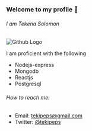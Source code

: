 ### Welcome to my profile 👋

###### I am Tekena Solomon

![Github Logo](https://raw.githubusercontent.com/Tekipeps/Tekipeps/master/profileBanner.jpg)

I am proficient with the following

- Nodejs-express
- Mongodb
- Reactjs
- Postgresql

###### How to reach me:

- Email: tekipeps@gmail.com
- Twitter: [@tekipeps](https://twitter.com/tekipeps)

<!--
**Tekipeps/Tekipeps** is a ✨ _special_ ✨ repository because its `README.md` (this file) appears on your GitHub profile.

Here are some ideas to get you started:

- 🔭 I’m currently working on ...
- 🌱 I’m currently learning ...
- 👯 I’m looking to collaborate on ...
- 🤔 I’m looking for help with ...
- 💬 Ask me about ...
- 📫 How to reach me: ...
- 😄 Pronouns: ...
- ⚡ Fun fact: ...
-->
